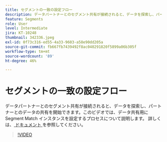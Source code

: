 ```yaml
---
title: セグメントの一致の設定フロー
description: データパートナーとのセグメント共有が接続されると、データを探索し、パートナーとのデータの共有を開始できます。このビデオでは、...（説明は 60 ～ 160 文字にする必要があります）のプロセスについて説明します
feature: Segments
role: User
level: Intermediate
jira: KT-10248
thumbnail: 342336.jpeg
exl-id: 0f73c316-ed55-4a33-9603-a58e90dd205a
source-git-commit: fb667fb7439492f8ac040291820f5899a06b305f
workflow-type: tm+mt
source-wordcount: '89'
ht-degree: 46%

---
```


# セグメントの一致の設定フロー

データパートナーとのセグメント共有が接続されると、データを探索し、パートナーとのデータの共有を開始できます。このビデオでは、データ共有用に Segment Match インスタンスを設定するプロセスについて説明します。 詳しくは、[ ドキュメント ](https://experienceleague.adobe.com/docs/experience-platform/segmentation/ui/segment-match/overview.html?lang=ja) を参照してください。

>[!VIDEO](https://video.tv.adobe.com/v/342336/?learn=on&enablevpops)
